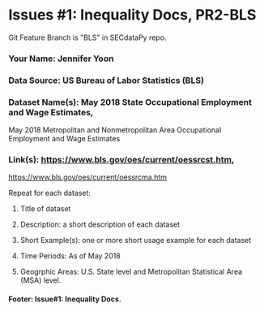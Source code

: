 # Issues #1: Inequality Docs, PR2-BLS

Git Feature Branch is "BLS" in SECdataPy repo.  

### Your Name:  Jennifer Yoon  

### Data Source:  US Bureau of Labor Statistics (BLS)  

### Dataset Name(s):  May 2018 State Occupational Employment and Wage Estimates, 
May 2018 Metropolitan and Nonmetropolitan Area Occupational Employment and Wage Estimates    

### Link(s):  https://www.bls.gov/oes/current/oessrcst.htm, 
https://www.bls.gov/oes/current/oessrcma.htm  

Repeat for each dataset:  

 1. Title of dataset

 1. Description:  a short description of each dataset  

 1. Short Example(s):  one or more short usage example for each dataset    

 1. Time Periods:  As of May 2018   

 1. Geogrphic Areas:  U.S. State level and Metropolitan Statistical Area (MSA) level.   


#### Footer:  Issue#1: Inequality Docs.   
